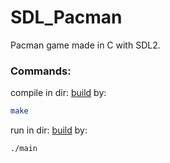 # SDL_Pacman

Pacman game made in C with SDL2.

### Commands:<br>
compile in dir: [build](build/) by:
```bash
make
```
run in dir: [build](build/) by:
```bash
./main
```